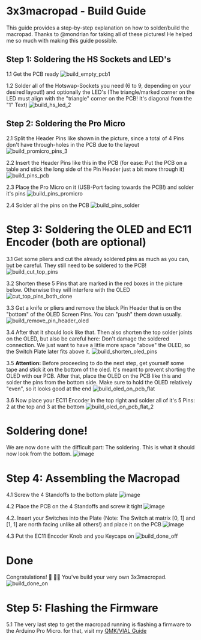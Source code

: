# 3x3macropad - Build Guide


This guide provides a step-by-step explanation on how to solder/build the macropad.
Thanks to @mondrian for taking all of these pictures! He helped me so much with making this guide possible.

## Step 1: Soldering the HS Sockets and LED's
1.1 Get the PCB ready
![build_empty_pcb1](https://github.com/rarepotato8de/3x3macropad/assets/68034180/312e6a1e-a187-48a5-86ec-ed41a7ac7318)

1.2 Solder all of the Hotswap-Sockets you need (6 to 9, depending on your desired layout!) and optionally the LED's (The triangle/marked corner on the LED must align with the "triangle" corner on the PCB! It's diagonal from the "1" Text)
![build_hs_led_2](https://github.com/rarepotato8de/3x3macropad/assets/68034180/4593bf83-6fb2-4fca-b9a3-4ba3f969654c)


## Step 2: Soldering the Pro Micro
2.1 Split the Header Pins like shown in the picture, since a total of 4 Pins don't have through-holes in the PCB due to the layout
![build_promicro_pins_3](https://github.com/rarepotato8de/3x3macropad/assets/68034180/b22e9346-6962-411d-81f1-9f13c02ee0e7)

2.2 Insert the Header Pins like this in the PCB (for ease: Put the PCB on a table and stick the long side of the Pin Header just a bit more through it)
![build_pins_pcb](https://github.com/rarepotato8de/3x3macropad/assets/68034180/8995bc9a-a2fb-4af4-ace2-50da6c54951c)

2.3 Place the Pro Micro on it (USB-Port facing towards the PCB!) and solder it's pins
![build_pins_promicro](https://github.com/rarepotato8de/3x3macropad/assets/68034180/9681533d-3b30-45ac-8efd-087e43d3854e)

2.4 Solder all the pins on the PCB
![build_pins_solder](https://github.com/rarepotato8de/3x3macropad/assets/68034180/9209efb0-76ee-4653-940c-fddef9097a3c)


# Step 3: Soldering the OLED and EC11 Encoder (both are optional)

3.1 Get some pliers and cut the already soldered pins as much as you can, but be careful. They still need to be soldered to the PCB!
![build_cut_top_pins](https://github.com/rarepotato8de/3x3macropad/assets/68034180/c300df85-f8ff-4f9d-8205-0795824eccf3)

3.2 Shorten these 5 Pins that are marked in the red boxes in the picture below. Otherwise they will interfere with the OLED
![cut_top_pins_both_done](https://github.com/rarepotato8de/3x3macropad/assets/68034180/df6113e0-6560-4097-8be2-02e9e7d4c7d0)

3.3 Get a knife or pliers and remove the black Pin Header that is on the "bottom" of the OLED Screen Pins. You can "push" them down usually.
![build_remove_pin_header_oled](https://github.com/rarepotato8de/3x3macropad/assets/68034180/6d4036c6-23f3-4bf3-b75d-26b284a1399a)

3.4 After that it should look like that. Then also shorten the top solder joints on the OLED, but also be careful here: Don't damage the soldered connection. 
We just want to have a little more space "above" the OLED, so the Switch Plate later fits above it.
![build_shorten_oled_pins](https://github.com/rarepotato8de/3x3macropad/assets/68034180/22193c83-13b0-4722-a089-bc4f82d213cb)

3.5 **Attention:** Before proceeding to do the next step, get yourself some tape and stick it on the bottom of the oled. It's meant to prevent shorting the OLED with our PCB.
After that, place the OLED on the PCB like this and solder the pins from the bottom side. Make sure to hold the OLED relatively "even", so it looks good at the end
![build_oled_on_pcb_flat](https://github.com/rarepotato8de/3x3macropad/assets/68034180/15ed7c01-acca-4b96-81e1-4af837b67f31)

3.6 Now place your EC11 Encoder in the top right and solder all of it's 5 Pins: 2 at the top and 3 at the bottom
![build_oled_on_pcb_flat_2](https://github.com/rarepotato8de/3x3macropad/assets/68034180/b49cd2f3-e031-4e88-9757-21124af0f934)


# Soldering done!

We are now done with the difficult part: The soldering. This is what it should now look from the bottom.
![image](https://github.com/rarepotato8de/3x3macropad/assets/68034180/7785b3c5-3549-4f51-a5e7-a5cad97743db)

# Step 4: Assembling the Macropad

4.1 Screw the 4 Standoffs to the bottom plate
![image](https://github.com/rarepotato8de/3x3macropad/assets/68034180/5bd23acb-6c5d-4e92-91d0-183371803163)

4.2 Place the PCB on the 4 Standoffs and screw it tight
![image](https://github.com/rarepotato8de/3x3macropad/assets/68034180/3b092929-6f55-47d9-80f8-033a6042d723)

4.2. Insert your Switches into the Plate (Note: The Switch at matrix [0, 1] and [1, 1] are north facing unlike all others!) and place it on the PCB
![image](https://github.com/rarepotato8de/3x3macropad/assets/68034180/67cc89c9-a956-4626-81f3-7341d1986a82)

4.3 Put the EC11 Encoder Knob and you Keycaps on
![build_done_off](https://github.com/rarepotato8de/3x3macropad/assets/68034180/bc069448-4a5c-4f62-824b-d274b31f6283)


# Done
Congratulations! 🎉 👏🏻 
You've build your very own 3x3macropad.
![build_done_on](https://github.com/rarepotato8de/3x3macropad/assets/68034180/3c4cf7c0-0c84-4d35-8628-012759ef27a1)


# Step 5: Flashing the Firmware 
5.1 The very last step to get the macropad running is flashing a firmware to the Arduino Pro Micro. for that, visit my [QMK/VIAL Guide](QMK_GUIDE.md)

